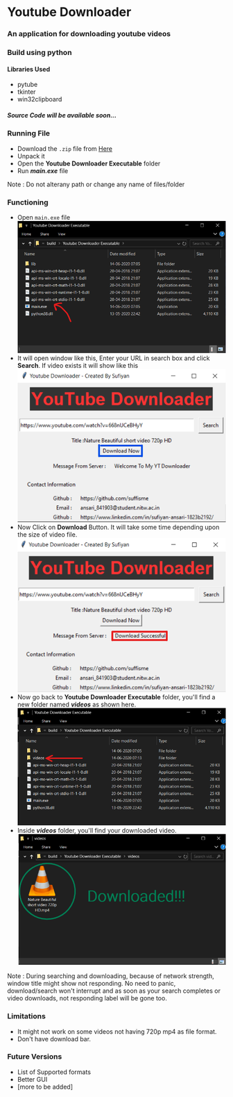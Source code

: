 # Youtube Downloader

### An application for downloading youtube videos
### Build using python
#### Libraries Used
- pytube
- tkinter
- win32clipboard

##### Source Code will be available soon...

### Running File
- Download the ```.zip``` file from [Here](https://github.com/suffisme/YoutubeDownloader/archive/master.zip)
- Unpack it
- Open the **Youtube Downloader Executable** folder
- Run ***main.exe*** file

Note : Do not alterany path or change any name of files/folder

### Functioning
- Open ```main.exe``` file
![](Screenshots/main_file.png)
- It will open window like this, Enter your URL in search box and click **Search**. If video exists it will show like this
![](Screenshots/download_page.png)
- Now Click on **Download** Button. It will take some time depending upon the size of video file.
![](Screenshots/download_done.png)
- Now go back to **Youtube Downloader Executable** folder, you'll find a new folder named ***videos*** as shown here.
![](Screenshots/video_folder.png)
- Inside ***videos*** folder, you'll find your downloaded video.
![](Screenshots/File_downloaded.png)

Note : During searching and downloading, because of network strength, window title might show not responding. No need to panic, download/search won't interrupt and as soon as your search completes or video downloads, not responding label will be gone too.

### Limitations
- It might not work on some videos not having 720p mp4 as file format.
- Don't have download bar.

### Future Versions
- List of Supported formats
- Better GUI
- [more to be added]